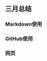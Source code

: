 ## 三月总结
### Markdown使用  


### GitHub使用  


### 网页
<!--stackedit_data:
eyJoaXN0b3J5IjpbLTY4NzAwMDg0NF19
-->
